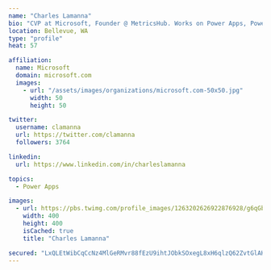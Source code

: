 ```yaml
---
name: "Charles Lamanna"
bio: "CVP at Microsoft, Founder @ MetricsHub. Works on Power Apps, Power Automate, Power Virtual Agent, Common Data Service and Dynamics 365."
location: Bellevue, WA
type: "profile"
heat: 57

affiliation:
  name: Microsoft
  domain: microsoft.com
  images:
    - url: "/assets/images/organizations/microsoft.com-50x50.jpg"
      width: 50
      height: 50

twitter:
  username: clamanna
  url: https://twitter.com/clamanna
  followers: 3764

linkedin:
  url: https://www.linkedin.com/in/charleslamanna

topics:
  - Power Apps

images:
  - url: https://pbs.twimg.com/profile_images/1263202626922876928/g6qGbHZ-_400x400.jpg
    width: 400
    height: 400
    isCached: true
    title: "Charles Lamanna"

secured: "LxQLEtWibCqCcNz4MlGeRMvr88fEzU9ihtJObkSOxegL8xH6qlzQ62ZvtGlAH51xBPzllrd2pPMRW7ZVKssPwrDqQiV/L9bc6sm0TiSGJjIWMgU1f7APa3CRqNWKZW8//LbaDIOUbYXrPV3ZthF7qY1UQQ7FPsago7rCH+UqFL1KrldF/1EK1C2u4dFfPHGVVa9+ZFB0xP9lrPBOoFPajqrEVbPWITDXVVfAPW17j4NAkYGxGp2+Ne3JiHUWnJc60c0n9MefANaXcOUiTbcv7G47S7RHqrqf2dguEPxaGvHCkCmUePtxdwRkXiKnNJziYYLMTU2EIB9WMAnu7Bs+d/S9VXK1C640IP28HwRR52vI3I45Erq6G3YvvQWUvvSVkUeVp+T6uyaejpn0UuTMKSJTZeS0RRlLM88nMeyyhhs=;WEUae0IrAfTHlXUOTCiWZw=="
---
```


